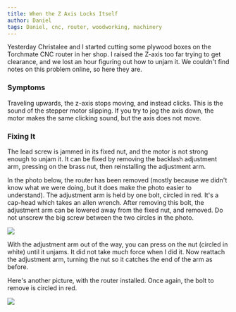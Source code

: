 ```yaml
---
title: When the Z Axis Locks Itself
author: Daniel
tags: Daniel, cnc, router, woodworking, machinery
---
```

Yesterday Christalee and I started cutting some plywood boxes on the Torchmate CNC router in her shop.  I raised the Z-axis too far trying to get clearance, and we lost an hour figuring out how to unjam it.  We couldn't find notes on this problem online, so here they are.

### Symptoms
Traveling upwards, the z-axis stops moving, and instead clicks.  This is the sound of the stepper motor slipping.  If you try to jog the axis down, the motor makes the same clicking sound, but the axis does not move.

### Fixing It
The lead screw is jammed in its fixed nut, and the motor is not strong enough to unjam it.  It can be fixed by removing the backlash adjustment arm, pressing on the brass nut, then reinstalling the adjustment arm.

In the photo below, the router has been removed (mostly because we didn't know what we were doing, but it does make the photo easier to understand).  The adjustment arm is held by one bolt, circled in red.  It's a cap-head which takes an allen wrench.  After removing this bolt, the adjustment arm can be lowered away from the fixed nut, and removed.  Do not unscrew the big screw between the two circles in the photo.

![](http://bergey.s3.amazonaws.com/teallabs/z-axis-closeup.svg)

With the adjustment arm out of the way, you can press on the nut (circled in white) until it unjams.  It did not take much force when I did it.  Now reattach the adjustment arm, turning the nut so it catches the end of the arm as before.

Here's another picture, with the router installed.  Once again, the bolt to remove is circled in red.

![](http://bergey.s3.amazonaws.com/teallabs/z-with-router.svg)
